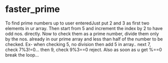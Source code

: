 faster_prime
============

To find prime numbers up to user enteredJust put 2 and 3 as first two elements in ur array. 
Then start from 5 and increment the index by 2 to have odd nos. directly. 
Now to check them as a prime number, divide them only by the nos. already in our prime array and less than half of 
the number to be checked. Ex- when checking 5, no division then add 5 in array.. next 7, check 7%3!=0... then 9, 
check 9%3==0 reject. Also as soon as u get %==0 break the loop...
